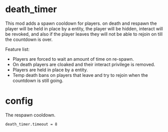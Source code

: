 # death_timer
This mod adds a spawn cooldown for players. on death and respawn the player will be held in place by a entity, the player will be hidden, interact will be revoked, and also if the player leaves they will not be able to rejoin on till the countdown is over.

Feature list:
- Players are forced to wait an amount of time on re-spawn. 
- On death players are cloaked and their interact privilege is removed. 
- Players are held in place by a entity.
- Temp death bans on players that leave and try to rejoin when the countdown is still going.

# config
The respawn cooldown.
```
death_timer.timeout = 8
```
